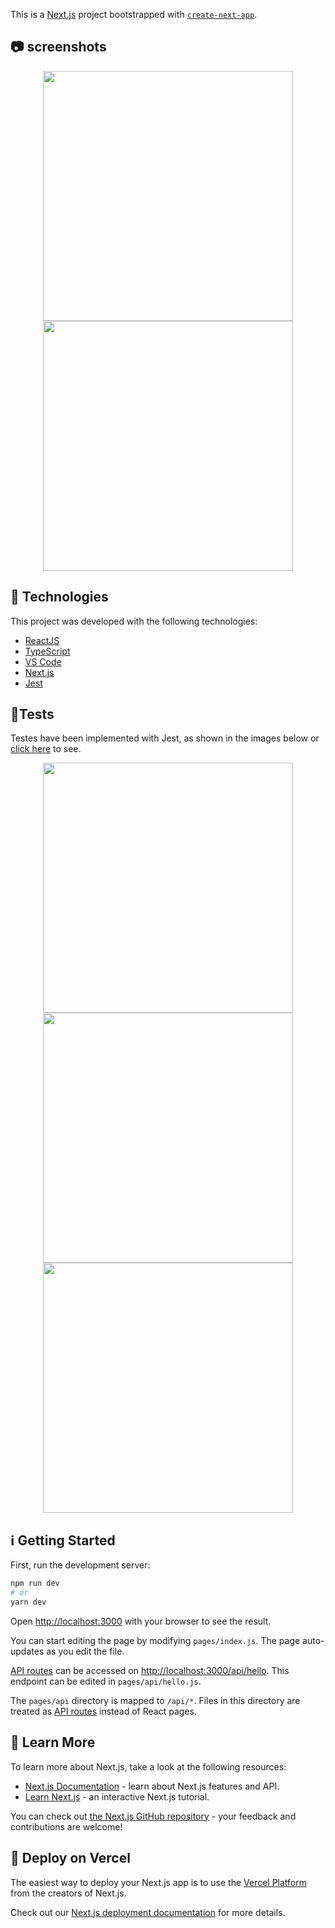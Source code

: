 This is a [Next.js](https://nextjs.org/) project bootstrapped with [`create-next-app`](https://github.com/vercel/next.js/tree/canary/packages/create-next-app).

## 📷 screenshots

<div align="center">
<img width="400px" src="https://user-images.githubusercontent.com/43748428/115904405-1955a100-a43b-11eb-99da-6440ea709922.png"/>
<img width="400px" src="https://user-images.githubusercontent.com/43748428/115904408-19ee3780-a43b-11eb-953f-58744ec060d1.png"/>
</div>

## :rocket: Technologies

This project was developed with the following technologies:

- [ReactJS](https://pt-br.reactjs.org/)
- [TypeScript](https://www.typescriptlang.org/)
- [VS Code](https://code.visualstudio.com/)
- [Next.js](https://nextjs.org/)
- [Jest](https://jestjs.io/pt-BR/)

## 🧪Tests

<P>Testes have been implemented with Jest, as shown in the images below or <a href="https://cesarzxk.github.io/Movit/components/index.html">click here</a> to see.</p>

<div align="center">
<img width="400px" src="https://res.cloudinary.com/da91uwz7j/image/upload/v1649430905/movit/Captura_de_tela_2022-04-07_195932_p4tnfc_tefvgr.png" />
<img width="400px" src="http://res.cloudinary.com/da91uwz7j/image/upload/v1649523466/movit/Captura_de_tela_2022-04-09_135537_a1ung4.png" />
</div>

<div align="center">
<img width="400px" src="https://res.cloudinary.com/da91uwz7j/image/upload/v1649554293/movit/Captura_de_tela_2022-04-09_223101_rfjvud.png" />
</div>

## :information_source: Getting Started

First, run the development server:

```bash
npm run dev
# or
yarn dev
```

Open [http://localhost:3000](http://localhost:3000) with your browser to see the result.

You can start editing the page by modifying `pages/index.js`. The page auto-updates as you edit the file.

[API routes](https://nextjs.org/docs/api-routes/introduction) can be accessed on [http://localhost:3000/api/hello](http://localhost:3000/api/hello). This endpoint can be edited in `pages/api/hello.js`.

The `pages/api` directory is mapped to `/api/*`. Files in this directory are treated as [API routes](https://nextjs.org/docs/api-routes/introduction) instead of React pages.

## :bookmark: Learn More

To learn more about Next.js, take a look at the following resources:

- [Next.js Documentation](https://nextjs.org/docs) - learn about Next.js features and API.
- [Learn Next.js](https://nextjs.org/learn) - an interactive Next.js tutorial.

You can check out [the Next.js GitHub repository](https://github.com/vercel/next.js/) - your feedback and contributions are welcome!

## :seedling: Deploy on Vercel

The easiest way to deploy your Next.js app is to use the [Vercel Platform](https://vercel.com/new?utm_medium=default-template&filter=next.js&utm_source=create-next-app&utm_campaign=create-next-app-readme) from the creators of Next.js.

Check out our [Next.js deployment documentation](https://nextjs.org/docs/deployment) for more details.
